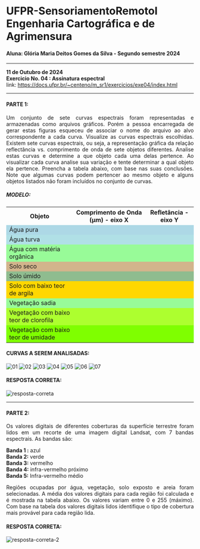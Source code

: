 # UFPR-SensoriamentoRemotoI <br> Engenharia Cartográfica e de Agrimensura
#### Aluna: Glória Maria Deitos Gomes da Silva - Segundo semestre 2024

---
**11 de Outubro de 2024**<br>
**Exercicio No. 04 : Assinatura espectral**<br>
link: https://docs.ufpr.br/~centeno/m_sr1/exercicios/exe04/index.html <br>

---
<h4>PARTE 1:</h4>

<p align="justify">Um conjunto de sete curvas espectrais foram representadas e armazenadas como arquivos gráficos. Porém a pessoa encarregada de gerar estas figuras esqueceu de associar o nome do arquivo ao alvo correspondente a cada curva.
Visualize as curvas espectrais escolhidas. Existem sete curvas espectrais, ou seja, a representação gráfica da relação reflectância vs. comprimento de onda de sete objetos diferentes. Analise estas curvas e determine a que objeto cada uma delas pertence.
Ao visualizar cada curva analise sua variação e tente determinar a qual objeto ela pertence. Preencha a tabela abaixo, com base nas suas conclusões. Note que algumas curvas podem pertencer ao mesmo objeto e alguns objetos listados não foram incluídos no conjunto de curvas.</p>

<h5>MODELO:</h5>
<table>
    <tr>
        <th>Objeto</th>
        <th>Comprimento de Onda (µm) - eixo X</th>
        <th>Refletância - eixo Y</th>
    </tr>
    <tr style="background-color: #ADD8E6;"> <!-- Água pura -->
        <td>Água pura</td>
        <td></td>
        <td></td>
    </tr>
    <tr style="background-color: #B0E0E6;"> <!-- Água turva -->
        <td>Água turva</td>
        <td></td>
        <td></td>
    </tr>
    <tr style="background-color: #98FB98;"> <!-- Água com matéria orgânica -->
        <td>Água com matéria orgânica</td>
        <td></td>
        <td></td>
    </tr>
    <tr style="background-color: #D2B48C;"> <!-- Solo seco -->
        <td>Solo seco</td>
        <td></td>
        <td></td>
    </tr>
    <tr style="background-color: #8FBC8F;"> <!-- Solo úmido -->
        <td>Solo úmido</td>
        <td></td>
        <td></td>
    </tr>
    <tr style="background-color: #FFD700;"> <!-- Solo com baixo teor de argila -->
        <td>Solo com baixo teor de argila</td>
        <td></td>
        <td></td>
    </tr>
    <tr style="background-color: #98FB98;"> <!-- Vegetação sadia -->
        <td>Vegetação sadia</td>
        <td></td>
        <td></td>
    </tr>
    <tr style="background-color: #ADFF2F;"> <!-- Vegetação com baixo teor de clorofila -->
        <td>Vegetação com baixo teor de clorofila</td>
        <td></td>
        <td></td>
    </tr>
    <tr style="background-color: #7FFF00;"> <!-- Vegetação com baixo teor de umidade -->
        <td>Vegetação com baixo teor de umidade</td>
        <td></td>
        <td></td>
    </tr>
</table>

<h4>CURVAS A SEREM ANALISADAS:</h4>

![01](https://github.com/user-attachments/assets/ec902918-ec88-4ea1-a061-16ee35dc447b)
![02](https://github.com/user-attachments/assets/41c0642f-e1bb-43eb-b1f8-9372f7c35d77)
![03](https://github.com/user-attachments/assets/b266169c-5909-4f25-b059-c684094ef91d)
![04](https://github.com/user-attachments/assets/d023579c-40d0-463a-98ce-e9cf3652b73f)
![05](https://github.com/user-attachments/assets/4cd65ad9-56bb-41b8-98e4-5e17979c6af9)
![06](https://github.com/user-attachments/assets/064dfed3-ed36-4d6e-bc3b-3fc3e7710f86)
![07](https://github.com/user-attachments/assets/9126c5fb-9071-48c5-87f9-41112ba2a638)


<h4>RESPOSTA CORRETA:</h4>

![resposta-correta](https://github.com/user-attachments/assets/f0dc7a60-aeae-4cad-b643-c47de15360f7)

---
<h4>PARTE 2:</h4>
<p align="justify">Os valores digitais de diferentes coberturas da superfície terrestre foram lidos em um recorte de uma imagem digital Landsat, com 7 bandas espectrais. As bandas são:

<b>Banda 1 :</b> azul <br>
<b>Banda 2:</b> verde <br>
<b>Banda 3:</b> vermelho <br>
<b>Banda 4:</b> infra-vermelho próximo <br>
<b>Banda 5:</b> Infra-vermelho médio <br></p>

<p align="justify">
Regiões ocupadas por água, vegetação, solo exposto e areia foram selecionadas. A média dos valores digitais para cada região foi calculada e é mostrada na tabela abaixo. Os valores variam entre 0 e 255 (máximo). Com base na tabela dos valores digitais lidos identifique o tipo de cobertura mais provável para cada região lida. 
</p>

<h4>RESPOSTA CORRETA:</h4>

![resposta-correta-2](https://github.com/user-attachments/assets/0c7e7fa0-50e6-4f1c-8899-f61d6a4fae04)


